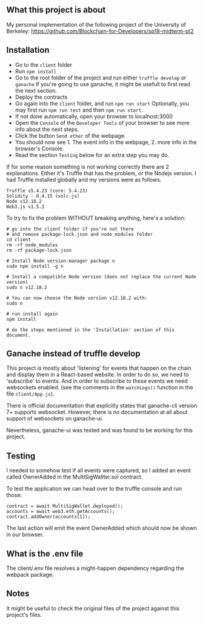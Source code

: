 ## What this project is about
My personal implementation of the following project of the University of Berkeley:
https://github.com/Blockchain-for-Developers/sp18-midterm-pt2


## Installation

- Go to the `client` folder
- Run `npm install`
- Go to the root folder of the project and run either `truffle develop` or `ganache`
	If you're going to use ganache, it might be usefull to first read the next section.
- Deploy the contracts
- Go again into the `client` folder, and run `npm run start`
	Optionally, you may first run `npm run test` and then `npm run start`.
- If not done automatically, open your browser to localhost:3000
- Open the `Console` of the `Developer Tools` of your browser to see more info about the next steps.
- Click the button `Send ether` of the webpage.
- You should now see 1. The event info in the webpage, 2. more info in the browser's Console.
- Read the section `Testing` below for an extra step you may do.


If for some reason something is not working correctly there are 2 explanations.
Either it's Truffle that has the problem, or the Nodejs version.
I had Truffle installed globally and my versions were as follows.
```
Truffle v5.4.23 (core: 5.4.23)
Solidity - 0.4.15 (solc-js)
Node v12.18.2
Web3.js v1.5.3
```

To try to fix the problem WITHOUT breaking anything, here's a solution:
```
# go into the client folder if you're not there
# and remove package-lock.json and node_modules folder
cd client
rm -rf node_modules
rm -rf package-lock.json

# Install Node version-manager package n
sudo npm install -g n

# Install a compatible Node version (does not replace the current Node version)
sudo n v12.18.2

# You can now choose the Node version v12.18.2 with:
sudo n

# run install again
npm install

# do the steps mentioned in the 'Installation' section of this document.
```


## Ganache instead of truffle develop

This project is mostly about 'listening' for events that happen on the chain and display them in a React-based website. In order to do so, we need to 'subscribe' to events. And in order to subscribe to 
these events we need websockets enabled. (see the comments in the `watchLogs()` function in the file `client/App.js`). 

There is official documentation that explicitly states that ganache-cli version 7+ supports websocket.
However, there is no documentation at all about support of websockets on ganache-ui.

Nevertheless, ganache-ui was tested and was found to be working for this project. 



## Testing
I needed to somehow test if all events were captured, so I added an
event called OwnerAdded in the MultiSigWallter.sol contract.

To test the application we can head over to the truffle console
and run those:
```
contract = await MultiSigWallet.deployed();
accounts = await web3.eth.getAccounts();
contract.addOwner(accounts[1]);
```

The last action will emit the event OwnerAdded which should now 
be shown in our browser.


## What is the .env file
The client/.env file resolves a might-happen dependency regarding the webpack package.


## Notes
It might be useful to check the original files of the project against this project's files.
